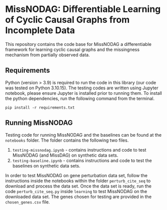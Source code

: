 # MissNODAG: Differentiable Learning of Cyclic Causal Graphs from Incomplete Data

This repository contains the code base for MissNODAG a differentiable framework for learning cyclic causal graphs and the missingness mechanism from partially observed data. 

## Requirements

Python (version > 3.9) is required to run the code in this library (our code was tested on Python 3.10.15). The testing codes are written using Jupyter notebook, please ensure Jupyter is installed prior to running them. To install the python dependencies, run the following command from the terminal. 
```shell
pip install -r requirements.txt
```

## Running MissNODAG

Testing code for running MissNODAG and the baselines can be found at the `notebooks` folder. The folder contains the following two files. 

1. `testing-missnodag.ipynb` - contains instructions and code to test MissNODAG (and MissDAG) on synthetic data sets. 
2. `testing-baseline.ipynb` - contains instructions and code to test the baselines on synthetic data sets. 

In order to test MissNODAG on gene perturbation data set, follow the instructions inside the notebooks within the folder `perturb_cite_seq` to download and process the data set. Once the data set is ready, run the code `perturb_cite_seq.py` inside `learning` to test MissNODAG on the downloaded data set. The genes chosen for testing are provided in the `chosen_genes.csv` file. 




